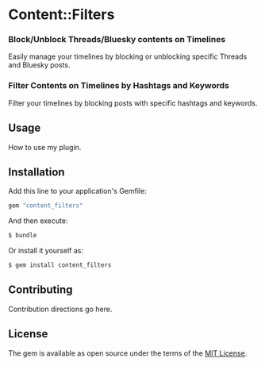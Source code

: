 # Content::Filters
### Block/Unblock Threads/Bluesky contents on Timelines
Easily manage your timelines by blocking or unblocking specific Threads and Bluesky posts.

### Filter Contents on Timelines by Hashtags and Keywords
Filter your timelines by blocking posts with specific hashtags and keywords.

## Usage
How to use my plugin.

## Installation
Add this line to your application's Gemfile:

```ruby
gem "content_filters"
```

And then execute:
```bash
$ bundle
```

Or install it yourself as:
```bash
$ gem install content_filters
```

## Contributing
Contribution directions go here.

## License
The gem is available as open source under the terms of the [MIT License](https://opensource.org/licenses/MIT).
